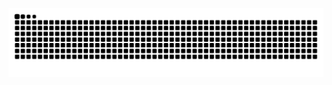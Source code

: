 ![Snake animation](https://raw.githubusercontent.com/Amirhossein-Mirzaei23/Amirhossein-Mirzaei23/output/github-contribution-grid-snake-dark.svg)

<!--
**Amirhossein-Mirzaei23/Amirhossein-Mirzaei23** is a ✨ _special_ ✨ repository because its `README.md` (this file) appears on your GitHub profile.

Here are some ideas to get you started:

- 🔭 I’m currently working on ...
- 🌱 I’m currently learning ...
- 👯 I’m looking to collaborate on ...
- 🤔 I’m looking for help with ...
- 💬 Ask me about ...
- 📫 How to reach me: ...
- 😄 Pronouns: ...
- ⚡ Fun fact: ...
-->
